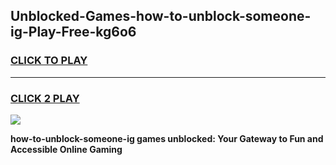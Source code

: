 
## Unblocked-Games-how-to-unblock-someone-ig-Play-Free-kg6o6
<h3>
<a href="https://premium76.site?title=how-to-unblock-someone-ig&ref=20M">CLICK TO PLAY</a></h3>
<hr>

<h3>
<a href="https://premium76.site?title=how-to-unblock-someone-ig&ref=20M">CLICK 2 PLAY</a>
  
</h3>

<a href="https://premium76.site?title=how-to-unblock-someone-ig&ref=19M"><img src="https://clearcache.store/games.png"></a>


**how-to-unblock-someone-ig games unblocked: Your Gateway to Fun and Accessible Online Gaming**
